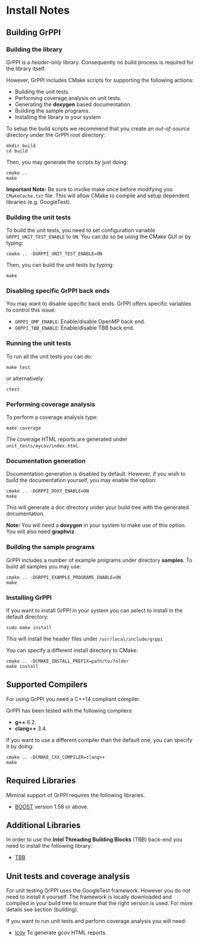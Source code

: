# Install Notes

## Building GrPPI

### Building the library

GrPPI is a *header-only* library. Consequently no build process is required for
the library itself.

However, GrPPI includes CMake scripts for supporting the following actions:

* Building the unit tests.
* Performing coverage analysis on unit tests.
* Generating the **doxygen** based documentation.
* Building the sample programs.
* Installing the library in your system

To setup the build scripts we recommend that you create an *out-of-source*
directory under the GrPPI root directory:

~~~
mkdir build
cd build
~~~

Then, you may generate the scripts by just doing:

~~~
cmake ..
make
~~~

**Important Note:** Be sure to invoke make once before modifying you `CMakeCache.txt`
file. This will allow CMake to compile and setup dependent libraries (e.g.
GoogleTest).

### Building the unit tests

To build the unit tests, you need to set configuration variable
`GRPPI_UNIT_TEST_ENABLE` to `ON`. You can do so be using the CMake GUI or by
typing:

~~~
cmake .. -DGRPPI_UNIT_TEST_ENABLE=ON
~~~

Then, you can build the unit tests by typing:

~~~
make
~~~

### Disabling specific GrPPI back ends

You may want to disable specific back ends. GrPPI offers specific variables to
control this issue:

* `GRPPI_OMP_ENABLE`: Enable/disable OpenMP back end.
* `GRPPI_TBB_ENABLE`: Enable/disable TBB back end.

### Running the unit tests

To run all the unit tests you can do:

~~~
make test
~~~

or alternatively:

~~~
ctest
~~~

### Performing coverage analysis

To perform a coverage analysis type:

~~~
make coverage
~~~

The coverage HTML reports are generated under `unit_tests/mycov/index.html`.

### Documentation generation

Documentation generation is disabled by default. However, if you wish to build
the documentation yourself, you may enable the option:

~~~
cmake .. -DGRPPI_DOXY_ENABLE=ON
make
~~~

This will generate a doc directory under your build tree with the generated
documentation.

**Note:** You will need a **doxygen** in your system to make use of this option.
You will also need **graphviz**.


### Building the sample programs

GrPPI includes a number of example programs under directory **samples**. To
build all samples you may use:

~~~
cmake .. -DGRPPI_EXAMPLE_PROGRAMS_ENABLE=ON
make
~~~

### Installing GrPPI

If you want to install GrPPI in your system you can select to install in the
default directory:

~~~
sudo make install
~~~

This will install the header files under `/usr/local/include/grppi`

You can specify a different install directory to CMake:

~~~
cmake .. -DCMAKE_INSTALL_PREFIX=path/to/folder
make install
~~~

## Supported Compilers ##

For using GrPPI you need a C++14 compliant compiler.

GrPPI has been tested with the following compilers:

  * **g++** 6.2. 
  * **clang++** 3.4.

If you want to use a different compiler than the default one, you can specify it
by doing:

~~~
cmake .. -DCMAKE_CXX_COMPILER=clang++
make
~~~

## Required Libraries ##

Miminal support of GrPPI requires the following libraries.

  * [BOOST](http://www.boost.org/) version 1.58 or above.

## Additional Libraries ##

In order to use the **Intel Threading Building Blocks** (TBB) back-end you need
to install the following library:

  * [TBB](https://www.threadingbuildingblocks.org/)

## Unit tests and coverage analysis

For unit testing GrPPI uses the GoogleTest framework. However you do not need to
install it yourself. The framework is locally downloaded and compiled in your build
tree to ensure that the right version is used. For more details see section
(building).

If you want to run unit tests and perform coverage analysis you will need:

  * [lcov](https://github.com/linux-test-project/lcov)
    To generate gcov HTML reports.

